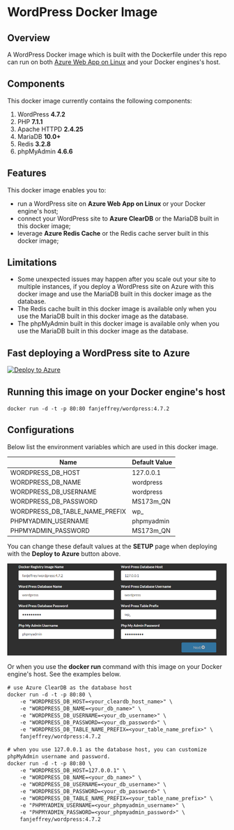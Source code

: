 # WordPress Docker Image
## Overview
A WordPress Docker image which is built with the Dockerfile under this repo can run on both [Azure Web App on Linux](https://docs.microsoft.com/en-us/azure/app-service-web/app-service-linux-intro) and your Docker engines's host.

## Components
This docker image currently contains the following components:

1. WordPress    **4.7.2**
2. PHP          **7.1.1**
3. Apache HTTPD **2.4.25**
4. MariaDB      **10.0+**
5. Redis        **3.2.8**
6. phpMyAdmin   **4.6.6**

## Features
This docker image enables you to:

- run a WordPress site on **Azure Web App on Linux** or your Docker engine's host;
- connect your WordPress site to **Azure ClearDB** or the MariaDB built in this docker image;
- leverage **Azure Redis Cache** or the Redis cache server built in this docker image;

## Limitations
- Some unexpected issues may happen after you scale out your site to multiple instances, if you deploy a WordPress site on Azure with this docker image and use the MariaDB built in this docker image as the database.
- The Redis cache built in this docker image is available only when you use the MariaDB built in this docker image as the database.
- The phpMyAdmin built in this docker image is available only when you use the MariaDB built in this docker image as the database.

## Fast deploying a WordPress site to Azure
[![Deploy to Azure](http://azuredeploy.net/deploybutton.png)](https://azuredeploy.net/)

## Running this image on your Docker engine's host
```
docker run -d -t -p 80:80 fanjeffrey/wordpress:4.7.2
```

## Configurations
Below list the environment variables which are used in this docker image.

Name | Default Value
---- | -------------
WORDPRESS_DB_HOST | 127.0.0.1
WORDPRESS_DB_NAME | wordpress
WORDPRESS_DB_USERNAME | wordpress
WORDPRESS_DB_PASSWORD | MS173m_QN
WORDPRESS_DB_TABLE_NAME_PREFIX | wp_
PHPMYADMIN_USERNAME | phpmyadmin
PHPMYADMIN_PASSWORD | MS173m_QN

You can change these default values at the **SETUP** page when deploying with the **Deploy to Azure** button above.

![WordPress Deploy to Azure SETUP page](https://raw.githubusercontent.com/fanjeffrey/Images/master/Microsoft/docker-library/wordpress_deploy_setup.PNG)

Or when you use the **docker run** command with this image on your Docker engine's host. See the examples below.
```
# use Azure ClearDB as the database host
docker run -d -t -p 80:80 \
    -e "WORDPRESS_DB_HOST=<your_cleardb_host_name>" \
    -e "WORDPRESS_DB_NAME=<your_db_name>" \
    -e "WORDPRESS_DB_USERNAME=<your_db_username>" \
    -e "WORDPRESS_DB_PASSWORD=<your_db_password>" \
    -e "WORDPRESS_DB_TABLE_NAME_PREFIX=<your_table_name_prefix>" \
    fanjeffrey/wordpress:4.7.2
```
```
# when you use 127.0.0.1 as the database host, you can customize phpMyAdmin username and password.
docker run -d -t -p 80:80 \
    -e "WORDPRESS_DB_HOST=127.0.0.1" \
    -e "WORDPRESS_DB_NAME=<your_db_name>" \
    -e "WORDPRESS_DB_USERNAME=<your_db_username>" \
    -e "WORDPRESS_DB_PASSWORD=<your_db_password>" \
    -e "WORDPRESS_DB_TABLE_NAME_PREFIX=<your_table_name_prefix>" \
    -e "PHPMYADMIN_USERNAME=<your_phpmyadmin_username>" \
    -e "PHPMYADMIN_PASSWORD=<your_phpmyadmin_password>" \
    fanjeffrey/wordpress:4.7.2
```